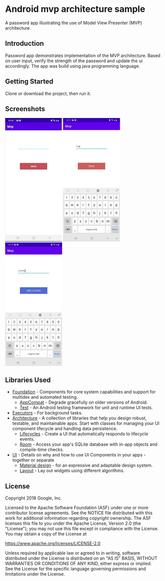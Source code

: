 Android mvp architecture sample
=================

A password app illustrating the use of Model View Presenter (MVP) architecture.

Introduction
------------

Password app demonstrates implementation of the MVP architecture. Based on user input, verify the strength
of the password and update the ui accordingly. The app was build using java programming language.

Getting Started
---------------

Clone or download the project, then run it.

Screenshots
-----------

![password app video](screenshots/password_app_video.gif "password app video")
![password weak status](screenshots/password_weak_state.jpeg "password weak state")
![password weak status](screenshots/password_very_strong_state.jpeg "password very strong state")

Libraries Used
--------------

* [Foundation][0] - Components for core system capabilities and support for multidex and automated
  testing.
    * [AppCompat][1] - Degrade gracefully on older versions of Android.
    * [Test][2] - An Android testing framework for unit and runtime UI tests.
* [Executors][3] - For background tasks.
* [Architecture][10] - A collection of libraries that help you design robust, testable, and
  maintainable apps. Start with classes for managing your UI component lifecycle and handling data
  persistence.
    * [Lifecycles][12] - Create a UI that automatically responds to lifecycle events.
    * [Room][16] - Access your app's SQLite database with in-app objects and compile-time checks.
* [UI][30] - Details on why and how to use UI Components in your apps - together or separate
    * [Material design][32] - for an expressive and adaptable design system.
    * [Layout][35] - Lay out widgets using different algorithms.

[0]: https://developer.android.com/jetpack/components

[1]: https://developer.android.com/topic/libraries/support-library/packages#v7-appcompat

[2]: https://developer.android.com/training/testing/

[3]: https://developer.android.com/guide/background/threading

[10]: https://developer.android.com/jetpack/arch/

[12]: https://developer.android.com/topic/libraries/architecture/lifecycle

[16]: https://developer.android.com/topic/libraries/architecture/room

[30]: https://developer.android.com/guide/topics/ui

[32]: https://material.io/develop/android

[35]: https://developer.android.com/guide/topics/ui/declaring-layout

License
-------

Copyright 2018 Google, Inc.

Licensed to the Apache Software Foundation (ASF) under one or more contributor license agreements.
See the NOTICE file distributed with this work for additional information regarding copyright
ownership. The ASF licenses this file to you under the Apache License, Version 2.0 (the "License");
you may not use this file except in compliance with the License. You may obtain a copy of the
License at

https://www.apache.org/licenses/LICENSE-2.0

Unless required by applicable law or agreed to in writing, software distributed under the License is
distributed on an "AS IS" BASIS, WITHOUT WARRANTIES OR CONDITIONS OF ANY KIND, either express or
implied. See the License for the specific language governing permissions and limitations under the
License.